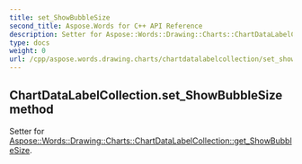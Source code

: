 ```yaml
---
title: set_ShowBubbleSize
second_title: Aspose.Words for C++ API Reference
description: Setter for Aspose::Words::Drawing::Charts::ChartDataLabelCollection::get_ShowBubbleSize. 
type: docs
weight: 0
url: /cpp/aspose.words.drawing.charts/chartdatalabelcollection/set_showbubblesize/
---
```

## ChartDataLabelCollection.set_ShowBubbleSize method


Setter for [Aspose::Words::Drawing::Charts::ChartDataLabelCollection::get_ShowBubbleSize](./get_showbubblesize/).

